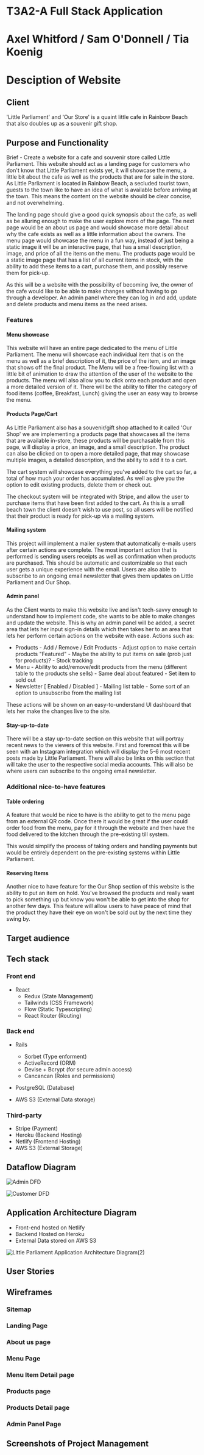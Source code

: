 # T3A2-A Full Stack Application 
# Axel Whitford / Sam O'Donnell / Tia Koenig

# Desciption of Website

## Client

'Little Parliament' and 'Our Store' is a quaint little cafe in Rainbow Beach that also doubles up as a souvenir gift shop.
## Purpose and Functionality

Brief - Create a website for a cafe and souvenir store called Little Parliament. This website should act as a landing page for customers who don't know that Little Parliament exists yet, it will showcase the menu, a little bit about the cafe as well as the products that are for sale in the store. As Little Parliament is located in Rainbow Beach, a secluded tourist town, guests to the town like to have an idea of what is available before arriving at the town. This means the content on the website should be clear concise, and not overwhelming.

The landing page should give a good quick synopsis about the cafe, as well as be alluring enough to make the user explore more of the page. The next page would be an about us page and would showcase more detail about why the cafe exists as well as a little information about the owners. The menu page would showcase the menu in a fun way, instead of just being a static image it will be an interactive page, that has a small description, image, and price of all the items on the menu. The products page would be a static image page that has a list of all current items in stock, with the ability to add these items to a cart, purchase them, and possibly reserve them for pick-up. 

As this will be a website with the possibility of becoming live, the owner of the cafe would like to be able to make changes without having to go through a developer. An admin panel where they can log in and add, update and delete products and menu items as the need arises. 

### Features 

#### Menu showcase 

This website will have an entire page dedicated to the menu of Little Parliament. The menu will showcase each individual item that is on the menu as well as a brief description of it, the price of the item, and an image that shows off the final product. The Menu will be a free-flowing list with a little bit of animation to draw the attention of the user of the website to the products. The menu will also allow you to click onto each product and open a more detailed version of it. There will be the ability to filter the category of food items (coffee, Breakfast, Lunch) giving the user an easy way to browse the menu. 

#### Products Page/Cart 

As Little Parliament also has a souvenir/gift shop attached to it called 'Our Shop' we are implementing a products page that showcases all the items that are available in-store, these products will be purchasable from this page, will display a price, an image, and a small description. The product can also be clicked on to open a more detailed page, that may showcase multiple images, a detailed description, and the ability to add it to a cart. 

The cart system will showcase everything you've added to the cart so far, a total of how much your order has accumulated. As well as give you the option to edit existing products, delete them or check out. 

The checkout system will be integrated with Stripe, and allow the user to purchase items that have been first added to the cart. As this is a small beach town the client doesn't wish to use post, so all users will be notified that their product is ready for pick-up via a mailing system. 


#### Mailing system

This project will implement a mailer system that automatically e-mails users after certain actions are complete. The most important action that is performed is sending users receipts as well as confirmation when products are purchased. This should be automatic and customizable so that each user gets a unique experience with the email. Users are also able to subscribe to an ongoing email newsletter that gives them updates on Little Parliament and Our Shop. 

#### Admin panel

As the Client wants to make this website live and isn't tech-savvy enough to understand how to implement code, she wants to be able to make changes and update the website. This is why an admin panel will be added, a secret area that lets her input sign-in details which then takes her to an area that lets her perform certain actions on the website with ease. Actions such as:

- Products
      - Add / Remove / Edit Products
      - Adjust option to make certain products "Featured"
      - Maybe the ability to put items on sale (prob just for products)?
      - Stock tracking
- Menu
      - Ability to add/remove/edit products from the menu (different table to the products she sells)
      - Same deal about featured
      - Set item to sold out
- Newsletter [ Enabled / Disabled ]
      - Mailing list table
      - Some sort of an option to unsubscribe from the mailing list

These actions will be shown on an easy-to-understand UI dashboard that lets her make the changes live to the site. 

#### Stay-up-to-date 

There will be a stay up-to-date section on this website that will portray recent news to the viewers of this website. First and foremost this will be seen with an Instagram integration which will display the 5-6 most recent posts made by Little Parliament. There will also be links on this section that will take the user to the respective social media accounts. This will also be where users can subscribe to the ongoing email newsletter. 

### Additional nice-to-have features

#### Table ordering

A feature that would be nice to have is the ability to get to the menu page from an external QR code. Once there it would be great if the user could order food from the menu, pay for it through the website and then have the food delivered to the kitchen through the pre-existing till system.

This would simplify the process of taking orders and handling payments but would be entirely dependent on the pre-existing systems within Little Parliament.

#### Reserving Items

Another nice to have feature for the Our Shop section of this website is the ability to put an item on hold. You've browsed the products and really want to pick something up but know you won't be able to get into the shop for another few days. This feature will allow users to have peace of mind that the product they have their eye on won't be sold out by the next time they swing by. 

## Target audience

## Tech stack

### Front end 
- React
  - Redux (State Management)
  - Tailwinds (CSS Framework)
  - Flow (Static Typescripting)
  - React Router (Routing)

### Back end 
- Rails
  - Sorbet (Type enforment)
  - ActiveRecord (ORM)
  - Devise + Bcrypt (for secure admin access)
  - Cancancan (Roles and permissions)

- PostgreSQL (Database)
- AWS S3  (External Data storage)

### Third-party
- Stripe (Payment)
- Heroku (Backend Hosting)
- Netlify (Frontend Hosting)
- AWS S3 (External Storage)

##	Dataflow Diagram

![Admin DFD](https://user-images.githubusercontent.com/80095448/151633448-bbf2b1ad-eee3-41ca-881d-441f916068b1.png)

![Customer DFD](https://user-images.githubusercontent.com/80095448/151636318-c2dd1144-fff7-48b6-b4de-ce78db87a14d.png)


##	Application Architecture Diagram

- Front-end hosted on Netlify
- Backend Hosted on Heroku
- External Data stored on AWS S3

![Little Parliament Application Architecture Diagram(2)](https://user-images.githubusercontent.com/80095448/151133886-39fabfe1-fc43-49a2-971c-60163a00cfe1.jpeg)

##	User Stories



##	Wireframes

### Sitemap

### Landing Page   

### About us page

### Menu Page

### Menu Item Detail page

### Products page

### Products Detail page

### Admin Panel Page

##	Screenshots of Project Management


